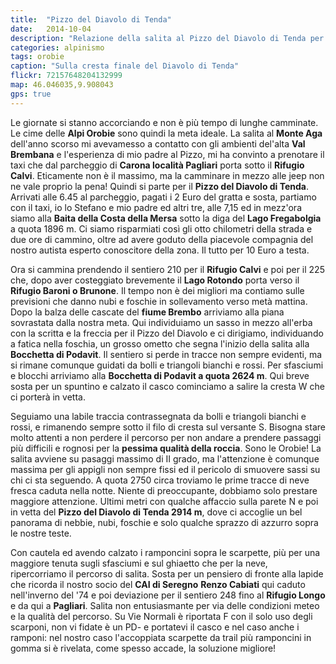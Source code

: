 ```yaml
---
title:  "Pizzo del Diavolo di Tenda"
date:   2014-10-04
description: "Relazione della salita al Pizzo del Diavolo di Tenda per la via normale dal Rifugio Calvi"
categories: alpinismo
tags: orobie
caption: "Sulla cresta finale del Diavolo di Tenda"
flickr: 72157648204132999
map: 46.046035,9.908043
gps: true
---
```



Le giornate si stanno accorciando e non è più tempo di lunghe camminate. Le cime delle **Alpi Orobie** sono quindi la meta ideale. La salita al **Monte Aga** dell'anno scorso mi avevamesso a contatto con gli ambienti del'alta **Val Brembana** e l'esperienza di mio padre al Pizzo, mi ha convinto a prenotare il taxi che dal parcheggio di **Carona località Pagliari** porta sotto il **Rifugio Calvi**. Eticamente non è il massimo, ma la camminare in mezzo alle jeep non ne vale proprio la pena! Quindi si parte per il **Pizzo del Diavolo di Tenda**. Arrivati alle 6.45 al parcheggio, pagati i 2 Euro del gratta e sosta, partiamo con il taxi, io lo Stefano e mio padre ed altri tre, alle 7,15 ed in mezz'ora siamo alla **Baita della Costa della Mersa** sotto la diga del **Lago Fregabolgia** a quota 1896 m. Ci siamo risparmiati così gli otto chilometri della strada e due ore di cammino, oltre ad avere goduto della piacevole compagnia del nostro autista  esperto conoscitore della zona. Il tutto per 10 Euro a testa.

Ora si cammina prendendo il sentiero 210 per il **Rifugio Calvi** e poi per il 225 che, dopo aver costeggiato brevemente il **Lago Rotondo** porta  verso il **Rifugio Baroni o Brunone**.  Il tempo non è dei migliori ma contiamo sulle previsioni che danno nubi e foschie in sollevamento verso metà mattina. Dopo la balza delle cascate del **fiume Brembo** arriviamo alla piana sovrastata dalla nostra meta. Qui individuiamo un sasso in mezzo all'erba con la scritta e la freccia per il Pizzo del Diavolo e ci dirigiamo, individuando a fatica nella foschia, un grosso ometto che segna l'inizio della salita alla **Bocchetta di Podavit**. Il sentiero si perde in tracce non sempre evidenti, ma si rimane comunque guidati da bolli e triangoli bianchi e rossi. Per sfasciumi e blocchi arriviamo alla **Bocchetta di Podavit a quota 2624 m**. Qui breve sosta per un spuntino e calzato il casco cominciamo a salire la cresta W che ci porterà in vetta.

Seguiamo una labile traccia contrassegnata da bolli e triangoli bianchi e rossi, e rimanendo sempre sotto il filo di cresta sul versante S. Bisogna stare molto attenti a non perdere il percorso per non andare a prendere passaggi più difficili e rognosi  per la **pessima qualità della roccia**. Sono le Orobie! La salita avviene su pasaggi massimo di II grado, ma l'attenzione è comunque massima per gli appigli non sempre fissi ed il pericolo di smuovere sassi su chi ci sta seguendo. A quota 2750 circa troviamo le prime tracce di neve fresca caduta nella notte. Niente di preoccupante,  dobbiamo solo prestare maggiore attenzione. Ultimi metri con qualche affaccio sulla parete N e poi in vetta del **Pizzo del Diavolo di Tenda 2914 m**, dove ci accoglie un bel panorama di nebbie, nubi, foschie e solo qualche sprazzo di azzurro sopra le nostre teste.

Con cautela ed avendo calzato i ramponcini sopra le scarpette, più per una maggiore tenuta sugli sfasciumi e sul ghiaetto che per la neve, ripercorriamo il percorso di salita. Sosta per un pensiero di fronte alla lapide che ricorda il nostro socio del **CAI di Seregno** **Renzo Cabiati** qui caduto nell'inverno del '74 e poi deviazione per il sentiero 248 fino al **Rifugio Longo** e da qui a **Pagliari**. Salita non entusiasmante per via delle condizioni meteo e la qualità del percorso. Su Vie Normali è riportata F con il solo uso degli scarponi, non vi fidate è un PD- e portatevi il casco e nel caso anche i ramponi: nel nostro caso l'accoppiata scarpette da trail più ramponcini in gomma si è rivelata, come spesso accade, la soluzione migliore!


















